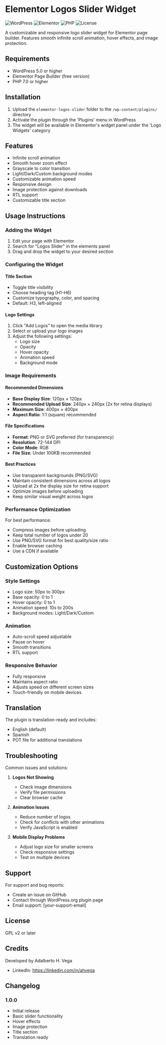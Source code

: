 # Elementor Logos Slider Widget

![WordPress](https://img.shields.io/badge/WordPress-5.0%2B-blue)
![Elementor](https://img.shields.io/badge/Elementor-3.0%2B-red)
![PHP](https://img.shields.io/badge/PHP-7.0%2B-purple)
![License](https://img.shields.io/badge/License-GPL%20v2-green)

A customizable and responsive logo slider widget for Elementor page builder. Features smooth infinite scroll animation, hover effects, and image protection.

## Requirements

- WordPress 5.0 or higher
- Elementor Page Builder (free version)
- PHP 7.0 or higher

## Installation

1. Upload the `elementor-logos-slider` folder to the `/wp-content/plugins/` directory
2. Activate the plugin through the 'Plugins' menu in WordPress
3. The widget will be available in Elementor's widget panel under the 'Logo Widgets' category

## Features

- Infinite scroll animation
- Smooth hover zoom effect
- Grayscale to color transition
- Light/Dark/Custom background modes
- Customizable animation speed
- Responsive design
- Image protection against downloads
- RTL support
- Customizable title section

## Usage Instructions

### Adding the Widget

1. Edit your page with Elementor
2. Search for "Logos Slider" in the elements panel
3. Drag and drop the widget to your desired section

### Configuring the Widget

#### Title Section

- Toggle title visibility
- Choose heading tag (H1-H6)
- Customize typography, color, and spacing
- Default: H3, left-aligned

#### Logo Settings

1. Click "Add Logos" to open the media library
2. Select or upload your logo images
3. Adjust the following settings:
   - Logo size
   - Opacity
   - Hover opacity
   - Animation speed
   - Background mode

### Image Requirements

#### Recommended Dimensions

- **Base Display Size**: 120px × 120px
- **Recommended Upload Size**: 240px × 240px (2x for retina displays)
- **Maximum Size**: 400px × 400px
- **Aspect Ratio**: 1:1 (square) recommended

#### File Specifications

- **Format**: PNG or SVG preferred (for transparency)
- **Resolution**: 72-144 DPI
- **Color Mode**: RGB
- **File Size**: Under 100KB recommended

#### Best Practices

- Use transparent backgrounds (PNG/SVG)
- Maintain consistent dimensions across all logos
- Upload at 2x the display size for retina support
- Optimize images before uploading
- Keep similar visual weight across logos

### Performance Optimization

For best performance:

- Compress images before uploading
- Keep total number of logos under 20
- Use PNG/SVG format for best quality/size ratio
- Enable browser caching
- Use a CDN if available

## Customization Options

### Style Settings

- Logo size: 50px to 300px
- Base opacity: 0 to 1
- Hover opacity: 0 to 1
- Animation speed: 10s to 200s
- Background modes: Light/Dark/Custom

### Animation

- Auto-scroll speed adjustable
- Pause on hover
- Smooth transitions
- RTL support

### Responsive Behavior

- Fully responsive
- Maintains aspect ratio
- Adjusts speed on different screen sizes
- Touch-friendly on mobile devices

## Translation

The plugin is translation-ready and includes:

- English (default)
- Spanish
- POT file for additional translations

## Troubleshooting

Common issues and solutions:

1. **Logos Not Showing**
   - Check image dimensions
   - Verify file permissions
   - Clear browser cache

2. **Animation Issues**
   - Reduce number of logos
   - Check for conflicts with other animations
   - Verify JavaScript is enabled

3. **Mobile Display Problems**
   - Adjust logo size for smaller screens
   - Check responsive settings
   - Test on multiple devices

## Support

For support and bug reports:

- Create an issue on GitHub
- Contact through WordPress.org plugin page
- Email support: [your-support-email]

## License

GPL v2 or later

## Credits

Developed by Adalberto H. Vega

- LinkedIn: <https://linkedin.com/in/ahvega>

## Changelog

### 1.0.0

- Initial release
- Basic slider functionality
- Hover effects
- Image protection
- Title section
- Translation ready
